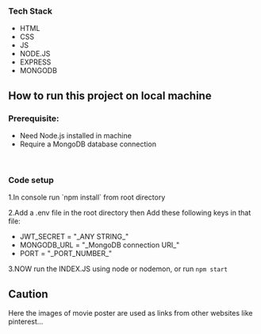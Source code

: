 <h3>Tech Stack</h3>
<ul>
  <li>HTML</li>
  <li>CSS</li>
  <li>JS</li>
  <li>NODE.JS</li>
  <li>EXPRESS</li>
  <li>MONGODB</li>
</ul>

<h2>How to run this project on local machine</h2>
<h3>Prerequisite:</h3>
<ul>
  <li>Need Node.js installed in machine</li>
  <li>Require a MongoDB database connection</li>
</ul>
<br>
<h3>Code setup</h3>
1.In console run `npm install` from root directory

2.Add a .env file in the root directory then Add these following keys in that file:
<ul>
  <li>JWT_SECRET = "_ANY STRING_"</li>
  <li>MONGODB_URL = "_MongoDB connection URI_"</li>
  <li>PORT = "_PORT_NUMBER_"</li>
</ul>
  
3.NOW run the INDEX.JS using node or nodemon, or run `npm start`

<h2>Caution</h2>
<p>Here the images of movie poster are used as links from other websites like pinterest...</p>

